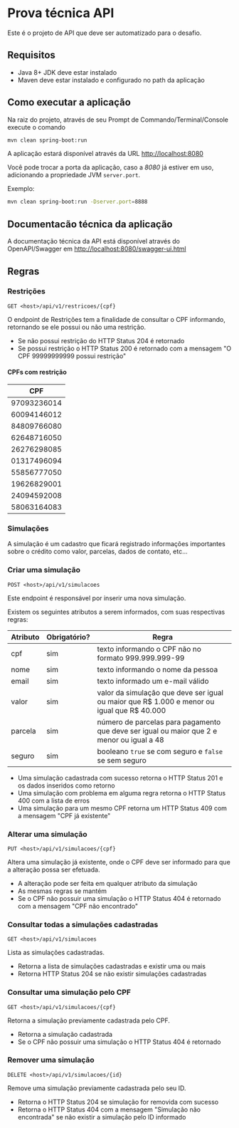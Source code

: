 # Prova técnica API

Este é o projeto de API que deve ser automatizado para o desafio.

##  Requisitos
 * Java 8+ JDK deve estar instalado
 * Maven deve estar instalado e configurado no path da aplicação
 
## Como executar a aplicação 

Na raiz do projeto, através de seu Prompt de Commando/Terminal/Console execute o comando 

```bash
mvn clean spring-boot:run
```

A aplicação estará disponível através da URL [http://localhost:8080](http://localhost:8080)

Você pode trocar a porta da aplicação, caso a _8080_ já estiver em uso, adicionando a propriedade JVM `server.port`.

Exemplo:

```bash
mvn clean spring-boot:run -Dserver.port=8888
```

## Documentacão técnica da aplicação

A documentação técnica da API está disponível através do OpenAPI/Swagger em [http://localhost:8080/swagger-ui.html](http://localhost:8080/swagger-ui.html)

## Regras

### Restrições

`GET <host>/api/v1/restricoes/{cpf}`

O endpoint de Restrições tem a finalidade de consultar o CPF informando, retornando se ele possui ou não uma restrição. 

* Se não possui restrição do HTTP Status 204 é retornado
* Se possui restrição o HTTP Status 200 é retornado com a mensagem "O CPF 99999999999 possui restrição"

#### CPFs com restrição

| CPF |
| ----|
| 97093236014 |
| 60094146012 |
| 84809766080 |
| 62648716050 |
| 26276298085 |
| 01317496094 |
| 55856777050 |
| 19626829001 |
| 24094592008 |
| 58063164083 |

### Simulações

A simulação é um cadastro que ficará registrado informações importantes sobre o crédito como valor, parcelas, 
dados de contato, etc...

### Criar uma simulação

`POST <host>/api/v1/simulacoes`

Este endpoint é responsável por inserir uma nova simulação.

Existem os seguintes atributos a serem informados, com suas respectivas regras:

| Atributo | Obrigatório? | Regra |
|----------|--------------|-------|
| cpf | sim | texto informando o CPF não no formato 999.999.999-99 |
| nome | sim | texto informando o nome da pessoa |
| email | sim | texto informado um e-mail válido |
| valor | sim | valor da simulação que deve ser igual ou maior que R$ 1.000 e menor ou igual que R$ 40.000 |
| parcela | sim | número de parcelas para pagamento que deve ser igual ou maior que 2 e menor ou igual a 48 |
| seguro | sim | booleano `true` se com seguro e  `false` se sem seguro |

* Uma simulação cadastrada com sucesso retorna o HTTP Status 201 e os dados inseridos como retorno
* Uma simulação com problema em alguma regra retorna o HTTP Status 400 com a lista de erros
* Uma simulação para um mesmo CPF retorna um HTTP Status 409 com a mensagem "CPF já existente"

### Alterar uma simulação

`PUT <host>/api/v1/simulacoes/{cpf}`

Altera uma simulação já existente, onde o CPF deve ser informado para que a alteração possa ser efetuada.

* A alteração pode ser feita em qualquer atributo da simulação
* As mesmas regras se mantém
* Se o CPF não possuir uma simulação o HTTP Status 404 é retornado com a mensagem "CPF não encontrado"

### Consultar todas a simulações cadastradas

`GET <host>/api/v1/simulacoes`

Lista as simulações cadastradas.

* Retorna a lista de simulações cadastradas e existir uma ou mais
* Retorna HTTP Status 204 se não existir simulações cadastradas


### Consultar uma simulação pelo CPF

`GET <host>/api/v1/simulacoes/{cpf}`

Retorna a simulação previamente cadastrada pelo CPF.

* Retorna a simulação cadastrada
* Se o CPF não possuir uma simulação o HTTP Status 404 é retornado

### Remover uma simulação

`DELETE <host>/api/v1/simulacoes/{id}`

Remove uma simulação previamente cadastrada pelo seu ID.

* Retorna o HTTP Status 204 se simulação for removida com sucesso
* Retorna o HTTP Status 404 com a mensagem "Simulação não encontrada" se não existir a simulação pelo ID informado

